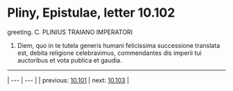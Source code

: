 # Pliny, Epistulae, letter 10.102

greeting. C. PLINIUS TRAIANO IMPERATORI



1. Diem, quo in te tutela generis humani felicissima successione translata est, debita religione celebravimus, commendantes dis imperii tui auctoribus et vota publica et gaudia.



---

| --- | --- |
| previous: [10.101](../10.101/) | next: [10.103](../10.103/) |